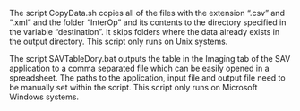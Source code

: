The script CopyData.sh copies all of the files with the extension “.csv” and “.xml” and the folder “InterOp” and its contents to the directory specified in the variable “destination”. It skips folders where the data already exists in the output directory.
This script only runs on Unix systems.

The script SAVTableDory.bat outputs the table in the Imaging tab of the SAV application to a comma separated file which can be easily opened in a spreadsheet. The paths to the application, input file and output file need to be manually set within the script.
This script only runs on Microsoft Windows systems.
